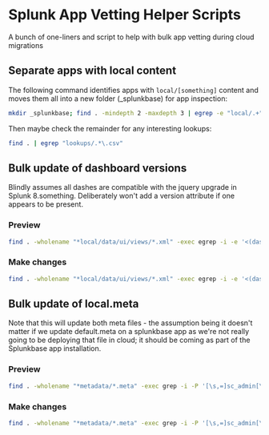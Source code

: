 # Splunk App Vetting Helper Scripts

A bunch of one-liners and script to help with bulk app vetting during cloud migrations

## Separate apps with local content

The following command identifies apps with `local/[something]` content and moves them all into a new folder (_splunkbase) for app inspection:

```bash
mkdir _splunkbase; find . -mindepth 2 -maxdepth 3 | egrep -e "local/.+" | cut -d "/" -f 2 | sort | uniq | xargs -I {} mv '{}' _splunkbase
```

Then maybe check the remainder for any interesting lookups:

```bash
find . | egrep "lookups/.*\.csv"
```

## Bulk update of dashboard versions

Blindly assumes all dashes are compatible with the jquery upgrade in Splunk 8.something. Deliberately won't add a version attribute if one appears to be present.

### Preview

```bash
find . -wholename "*local/data/ui/views/*.xml" -exec egrep -i -e '<(dashboard|form)(\s|>)' -l {} \; | xargs -I {} egrep -i '<(dashboard|form)\s[^>]*version' -L {} | xargs -I {} sed -r 's/(<(dashboard|form)(\s[^>]*)*)>/\1 version="1.1">/g' {} | egrep "version=\"1.1\""
```

### Make changes

```bash
find . -wholename "*local/data/ui/views/*.xml" -exec egrep -i -e '<(dashboard|form)(\s|>)' -l {} \; | xargs -I {} egrep -i '<(dashboard|form)\s[^>]*version' -L {} | xargs -I {} sed -i -r 's/(<(dashboard|form)(\s[^>]*)*)>/\1 version="1.1">/g' {}
```

## Bulk update of local.meta

Note that this will update both meta files - the assumption being it doesn't matter if we update default.meta on a splunkbase app as we're not really going to be deploying that file in cloud; it should be coming as part of the Splunkbase app installation.

### Preview

```bash
find . -wholename "*metadata/*.meta" -exec grep -i -P '[\s,=]sc_admin[\s,^]' -L {} \; | xargs -I {} sed -r -e 's/(\[[^]]*\sadmin)(\s|,)([^]]*\])/\1, sc_admin\2\3/g' {} | grep sc_admin
```

### Make changes

```bash
find . -wholename "*metadata/*.meta" -exec grep -i -P '[\s,=]sc_admin[\s,^]' -L {} \; | xargs -I {} sed -i -r -e 's/(\[[^]]*\sadmin)(\s|,)([^]]*\])/\1, sc_admin\2\3/g' {}
```

